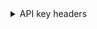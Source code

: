 <details>
  <summary>API key headers</summary>

From `v1.27.7`, `v1.26.12` and `v1.25.27`, `X-Goog-Vertex-Api-Key` and `X-Goog-Studio-Api-Key` headers are supported for Vertex AI users and AI Studio respectively. We recommend these headers for highest compatibility.
<br/>

Consider `X-Google-Vertex-Api-Key`, `X-Google-Studio-Api-Key`, `X-Google-Api-Key` and `X-PaLM-Api-Key` deprecated.

</details>
